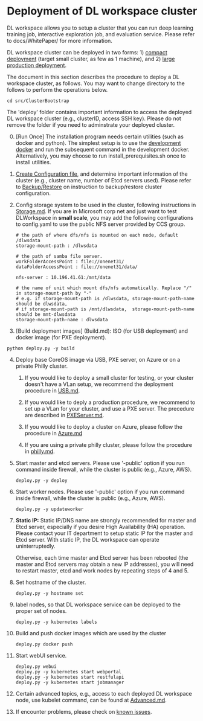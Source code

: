 # Deployment of DL workspace cluster

DL workspace allows you to setup a cluster that you can run deep learning training job, interactive exploration job, and evaluation service. Please refer to docs/WhitePaper/ for more information. 

DL workspace cluster can be deployed in two forms: 1) [compact deployment](CompactDeployment.md) (target small cluster, as few as 1 machine), and 2) [large production deployment](LargeProductionDeployment.md). 

The document in this section describes the procedure to deploy a DL workspace cluster, as follows. You may want to change directory to the follows to perform the operations below.

  ```
  cd src/ClusterBootstrap
  ```
  
The 'deploy' folder contains important information to access the deployed DL workspace cluster (e.g., clusterID, access SSH key). Please do not remove the folder if you need to adminstrate your deployed cluster. 

0. [Run Once] The installation program needs certain utilities (such as docker and python). The simplest setup is to use the [development docker](../../DevDocker.md) and run the subsequent command in the development docker. Alternatively, you may choose to run install_prerequisites.sh once to install  utilities.  

1. [Create Configuration file](Configuration.md), and determine important information of the cluster (e.g., cluster name, number of Etcd servers used). Please refer to [Backup/Restore](Backup.md) on instruction to backup/restore cluster configuration. 

2. Config storage system to be used in the cluster, following instructions in [Storage.md](Storage.md). If you are in Microsoft corp net and just want to test DLWorkspace in **small scale**, you may add the following configurations to config.yaml to use the public NFS server provided by CCS group. 

    ```
    # the path of where dfs/nfs is mounted on each node, default /dlwsdata
    storage-mount-path : /dlwsdata

    # the path of samba file server. 
    workFolderAccessPoint : file://onenet31/
    dataFolderAccessPoint : file://onenet31/data/

    nfs-server : 10.196.41.61:/mnt/data

    # the name of unit which mount dfs/nfs automatically. Replace "/" in storage-mount-path by "-" 
    # e.g. if storage-mount-path is /dlwsdata, storage-mount-path-name should be dlwsdata,
    # if storage-mount-path is /mnt/dlwsdata,  storage-mount-path-name should be mnt-dlwsdata
    storage-mount-path-name : dlwsdata
    ```

3. [Build deployment images] (Build.md): ISO (for USB deployment) and docker image (for PXE deployment).
  ```
  python deploy.py -y build 
  ```

4. Deploy base CoreOS image via USB, PXE server, on Azure or on a private Philly cluster. 
    1. If you would like to deploy a small cluster for testing, or your cluster doesn't have a VLan setup, we recommend the deployment procedure in [USB.md](USB.md). 

    2. If you would like to deply a production procedure, we recommend to set up a VLan for your cluster, and use a PXE server. The precedure are described in [PXEServer.md](PXEServer.md). 
    3. If you would like to deploy a cluster on Azure, please follow the procedure in [Azure.md](Azure.md)
    4. If you are using a private philly cluster, please follow the procedure in [philly.md](philly.md). 
  

4. Start master and etcd servers. Please use '-public' option if you run command inside firewall, while the cluster is public (e.g., Azure, AWS).

    ```
    deploy.py -y deploy
    ```
  
5. Start worker nodes. Please use '-public' option if you run command inside firewall, while the cluster is public (e.g., Azure, AWS).

    ```
    deploy.py -y updateworker
    ```

6. **__Static IP:__** Static IP/DNS name are strongly recommended for master and Etcd server, especially if you desire High Availability (HA) operation. Please contact your IT department to setup static IP for the master and Etcd server. With static IP, the DL workspace can operate uninterruptedly. 

    Otherwise, each time master and Etcd server has been rebooted (the master and Etcd servers may obtain a new IP addresses), you will need to restart master, etcd and work nodes by repeating steps of 4 and 5. 
  
7. Set hostname of the cluster. 
    ```
    deploy.py -y hostname set
    ```

8. label nodes, so that DL workspace service can be deployed to the proper set of nodes. 
    ```
    deploy.py -y kubernetes labels
    ```
  
9. Build and push docker images which are used by the cluster
    ```
    deploy.py docker push
    ```

10. Start webUI service. 
     ```
     deploy.py webui
     deploy.py -y kubernetes start webportal
     deploy.py -y kubernetes start restfulapi
     deploy.py -y kubernetes start jobmanager
     ```

11. Certain advanced topics, e.g., access to each deployed DL workspace node, use kubelet command, can be found at [Advanced.md](Advanced.md).

12. If encounter problems, please check on [known issues](KnownIssues.md).
